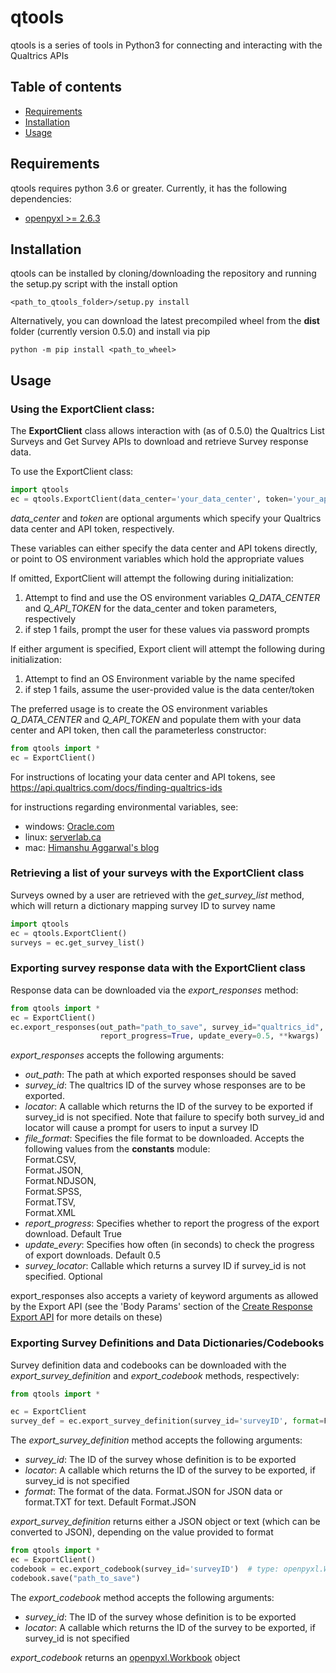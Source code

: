 <h1>qtools</h1>

<p>qtools is a series of tools in Python3 for connecting and interacting with the Qualtrics APIs</p>

<h2>Table of contents</h2>
<ul>
    <li><a href="#requirements">Requirements</a></li>
    <li><a href="#installation">Installation</a></li>
    <li><a href="#usage">Usage</a></li>
</ul>

<a id="requirements"><h2>Requirements</h2></a>
<p>qtools requires python 3.6 or greater. Currently, it has the following dependencies:</p>
<ul>
<li><a href="https://openpyxl.readthedocs.io/en/stable/">openpyxl >= 2.6.3</a></li>
</ul>


<a id="installation"><h2>Installation</h2></a>
<p>qtools can be installed by cloning/downloading the repository and running the setup.py script with the install option</p>
<code>&lt;path_to_qtools_folder&gt;/setup.py install</code>

<p>Alternatively, you can download the latest precompiled wheel from the <b>dist</b> folder (currently version 0.5.0) and install via pip</p>
<code>python -m pip install &lt;path_to_wheel&gt;</code>

<a id="usage"><h2>Usage</h2></a>
<h3>Using the ExportClient class:</h3>
<p>The <b>ExportClient</b> class allows interaction with (as of 0.5.0) the Qualtrics List Surveys and Get Survey APIs 
to download and retrieve Survey response data. </p>
<p>To use the ExportClient class:</p>

```python
import qtools
ec = qtools.ExportClient(data_center='your_data_center', token='your_api_token')
```
<p><i>data_center</i> and <i>token</i> are optional arguments which specify your Qualtrics data center and API token, respectively.</p>
<p>These variables can either specify the data center and API tokens directly, or point to OS environment variables which hold the appropriate values</p>
<p>If omitted, ExportClient will attempt the following during initialization:</p>
<ol>
    <li>Attempt to find and use the OS environment variables <i>Q_DATA_CENTER</i> and <i>Q_API_TOKEN</i> 
    for the data_center and token parameters, respectively</li>
    <li>if step 1 fails, prompt the user for these values via password prompts</li>
</ol>

<p>If either argument is specified, Export client will attempt the following during initialization:</p>
<ol>
    <li>Attempt to find an OS Environment variable by the name specifed</li>
    <li>if step 1 fails, assume the user-provided value is the data center/token</li>
</ol>
<p>The preferred usage is to create the OS environment variables <i>Q_DATA_CENTER</i> and
<i>Q_API_TOKEN</i> and populate them with your data center and API token, 
then call the parameterless constructor:</p>

```python
from qtools import *
ec = ExportClient()
```

<p>For instructions of locating your data center and API tokens, see <a href="https://api.qualtrics.com/docs/finding-qualtrics-ids">https://api.qualtrics.com/docs/finding-qualtrics-ids</a></p>
<p>for instructions regarding environmental variables, see:</p>
<ul>
    <li>windows: <a href="https://docs.oracle.com/en/database/oracle/r-enterprise/1.5.1/oread/creating-and-modifying-environment-variables-on-windows.html">Oracle.com</a></li>
    <li>linux: <a href="https://www.serverlab.ca/tutorials/linux/administration-linux/how-to-set-environment-variables-in-linux/">serverlab.ca</a></li>
    <li>mac: <a href="https://medium.com/@himanshuagarwal1395/setting-up-environment-variables-in-macos-sierra-f5978369b255">Himanshu Aggarwal's blog</a></li>
</ul>


<h3>Retrieving a list of your surveys with the ExportClient class</h3>
<p>Surveys owned by a user are retrieved with the <i>get_survey_list</i> method, 
which will return a dictionary mapping survey ID to survey name</p>

```python
import qtools
ec = qtools.ExportClient()
surveys = ec.get_survey_list()
```

<h3>Exporting survey response data with the ExportClient class</h3>
<p>Response data can be downloaded via the <i>export_responses</i> method:</p>

```python
from qtools import *
ec = ExportClient()
ec.export_responses(out_path="path_to_save", survey_id="qualtrics_id", file_format=Format.SPSS, 
                    report_progress=True, update_every=0.5, **kwargs)
```

<p><i>export_responses</i> accepts the following arguments:</p>
<ul>
    <li><i>out_path</i>: The path at which exported responses should be saved</li>
    <li><i>survey_id</i>: The qualtrics ID of the survey whose responses are to be exported.</li>
    <li><i>locator</i>: A callable which returns the ID of the survey to be exported if survey_id is not specified.
    Note that failure to specify both survey_id and locator will cause a prompt for users to input a survey ID</li>
    <li><i>file_format</i>: Specifies the file format to be downloaded. Accepts the following values from the <b>constants</b> module:<br>
    Format.CSV,<br>
    Format.JSON,<br>
    Format.NDJSON,<br>
    Format.SPSS,<br>
    Format.TSV,<br>
    Format.XML<br></li>
    <li><i>report_progress</i>: Specifies whether to report the progress of the export download. Default True</li>
    <li><i>update_every</i>: Specifies how often (in seconds) to check the progress of export downloads. Default 0.5</li>
    <li><i>survey_locator</i>: Callable which returns a survey ID if survey_id is not specified. Optional</li>
</ul>

<p>export_responses also accepts a variety of keyword arguments as allowed by the Export API 
(see  the 'Body Params' section of the 
<a href="https://api.qualtrics.com/reference#create-response-export-new">Create Response Export API</a> 
for more details on these)</p>

<h3>Exporting Survey Definitions and Data Dictionaries/Codebooks</h3>
<p>Survey definition data and codebooks can be downloaded with the  <i>export_survey_definition</i> and <i>export_codebook</i> methods, respectively:</p>

```python
from qtools import *

ec = ExportClient
survey_def = ec.export_survey_definition(survey_id='surveyID', format=Format.JSON)
```

<p>The <i>export_survey_definition</i> method accepts the following arguments:</p>
<ul>
    <li><i>survey_id</i>: The ID of the survey whose definition is to be exported</li>
    <li><i>locator</i>: A callable which returns the ID of the survey to be exported, if survey_id is not specified</li>
    <li><i>format</i>: The format of the data. Format.JSON for JSON data or format.TXT for text. Default Format.JSON</li>
</ul>
<p><i>export_survey_definition</i> returns either a JSON object or text (which can be converted to JSON), depending on the value provided to format</p>

```python
from qtools import *
ec = ExportClient()
codebook = ec.export_codebook(survey_id='surveyID')  # type: openpyxl.Workbook
codebook.save("path_to_save")
```

<p>The <i>export_codebook</i> method accepts the following arguments:</p>
<ul>
    <li><i>survey_id</i>: The ID of the survey whose definition is to be exported</li>
    <li><i>locator</i>: A callable which returns the ID of the survey to be exported, if survey_id is not specified</li>
</ul>
<p><i>export_codebook</i> returns an <a href="https://openpyxl.readthedocs.io/en/stable/api/openpyxl.workbook.workbook.html">openpyxl.Workbook</a> object</p>